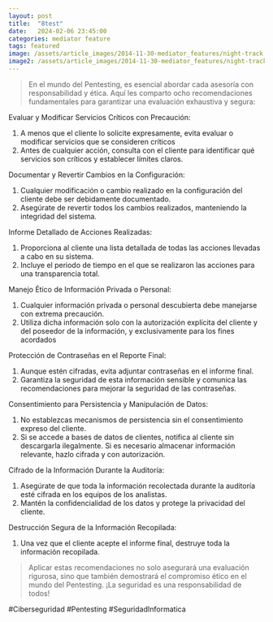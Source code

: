 ```yaml
---
layout: post
title:  "8test"
date:   2024-02-06 23:45:00
categories: mediator feature
tags: featured
image: /assets/article_images/2014-11-30-mediator_features/night-track.JPG
image2: /assets/article_images/2014-11-30-mediator_features/night-track-mobile.JPG
---
```

>En el mundo del Pentesting, es esencial abordar cada asesoría con responsabilidad y ética. Aquí les comparto ocho recomendaciones fundamentales para garantizar una evaluación exhaustiva y segura:

Evaluar y Modificar Servicios Críticos con Precaución:
1. A menos que el cliente lo solicite expresamente, evita evaluar o modificar servicios que se consideren críticos
2. Antes de cualquier acción, consulta con el cliente para identificar qué servicios son críticos y establecer límites claros.

Documentar y Revertir Cambios en la Configuración:
1. Cualquier modificación o cambio realizado en la configuración del cliente debe ser debidamente documentado.
2. Asegúrate de revertir todos los cambios realizados, manteniendo la integridad del sistema.

Informe Detallado de Acciones Realizadas:
1. Proporciona al cliente una lista detallada de todas las acciones llevadas a cabo en su sistema.
2. Incluye el periodo de tiempo en el que se realizaron las acciones para una transparencia total.

Manejo Ético de Información Privada o Personal:
1. Cualquier información privada o personal descubierta debe manejarse con extrema precaución.
2. Utiliza dicha información solo con la autorización explícita del cliente y del poseedor de la información, y exclusivamente para los fines acordados

Protección de Contraseñas en el Reporte Final:
1. Aunque estén cifradas, evita adjuntar contraseñas en el informe final.
2. Garantiza la seguridad de esta información sensible y comunica las recomendaciones para mejorar la seguridad de las contraseñas.

Consentimiento para Persistencia y Manipulación de Datos:
1. No establezcas mecanismos de persistencia sin el consentimiento expreso del cliente.
2. Si se accede a bases de datos de clientes, notifica al cliente sin descargarla ilegalmente. Si es necesario almacenar información relevante, hazlo cifrada y con autorización.

Cifrado de la Información Durante la Auditoría:
1. Asegúrate de que toda la información recolectada durante la auditoría esté cifrada en los equipos de los analistas.
2. Mantén la confidencialidad de los datos y protege la privacidad del cliente.

Destrucción Segura de la Información Recopilada:
1. Una vez que el cliente acepte el informe final, destruye toda la información recopilada.

>Aplicar estas recomendaciones no solo asegurará una evaluación rigurosa, sino que también demostrará el compromiso ético en el mundo del Pentesting. ¡La seguridad es una responsabilidad de todos!

#Ciberseguridad 
#Pentesting 
#SeguridadInformatica